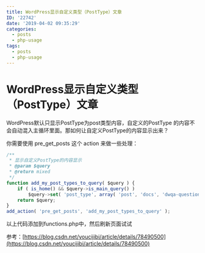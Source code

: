 ```yaml
---
title: WordPress显示自定义类型（PostType）文章
ID: '22742'
date: '2019-04-02 09:35:29'
categories:
  - posts
  - php-usage
tags:
  - posts
  - php-usage
---
```


# WordPress显示自定义类型（PostType）文章

WordPress默认只显示PostType为post类型内容，自定义的PostType 的内容不会自动混入主循环里面。那如何让自定义PostType的内容显示出来？

你需要使用 pre\_get\_posts 这个 action 来做一些处理：

``` js 
/**
 * 显示自定义PostType的内容显示
 * @param $query
 * @return mixed
 */
function add_my_post_types_to_query( $query ) {
    if ( is_home() && $query->is_main_query() )
        $query->set( 'post_type', array( 'post', 'docs', 'dwqa-question' ) );
    return $query;
}
add_action( 'pre_get_posts', 'add_my_post_types_to_query' ); 
```

以上代码添加到functions.php中，然后刷新页面试试

参考：[https://blog.csdn.net/youcijibi/article/details/78490500](https://blog.csdn.net/youcijibi/article/details/78490500)
 
